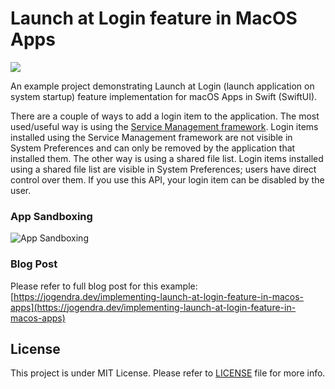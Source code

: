 # Launch at Login feature in MacOS Apps

![](https://user-images.githubusercontent.com/20956124/93679403-02c52100-facb-11ea-898b-36989d11d03e.png)

An example project demonstrating Launch at Login (launch application on system startup) feature implementation for macOS Apps in Swift (SwiftUI).

There are a couple of ways to add a login item to the application. The most used/useful way is using the [Service Management framework](https://developer.apple.com/documentation/servicemanagement). Login items installed using the Service Management framework are not visible in System Preferences and can only be removed by the application that installed them.
The other way is using a shared file list. Login items installed using a shared file list are visible in System Preferences; users have direct control over them. If you use this API, your login item can be disabled by the user.

### App Sandboxing

![App Sandboxing](https://user-images.githubusercontent.com/20956124/93572750-ea161780-f9b3-11ea-8f32-e94a6b5a2672.png)

### Blog Post

Please refer to full blog post for this example: [https://jogendra.dev/implementing-launch-at-login-feature-in-macos-apps](https://jogendra.dev/implementing-launch-at-login-feature-in-macos-apps)

## License

This project is under MIT License. Please refer to [LICENSE](LICENSE) file for more info.
